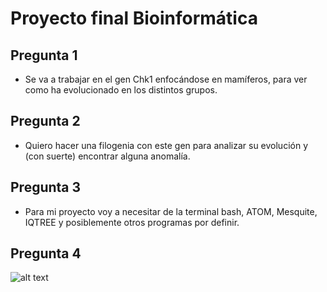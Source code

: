 # Proyecto final Bioinformática
## Pregunta 1
* Se va a trabajar en el gen Chk1 enfocándose en mamíferos, para ver como ha evolucionado en los distintos grupos.
## Pregunta 2
* Quiero hacer una filogenia con este gen para analizar su evolución y (con suerte) encontrar alguna anomalía.
## Pregunta 3
* Para mi proyecto voy a necesitar de la terminal bash, ATOM, Mesquite, IQTREE y posiblemente otros programas por definir.
## Pregunta 4


![alt text](https://encrypted-tbn0.gstatic.com/images?q=tbn:ANd9GcR3miTq7axlz4fFv22eVAk9jFArA_5bBPwrHQ&s)
